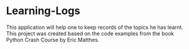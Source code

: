 # Learning-Logs

This application will help one to keep records of the topics he has learnt. This project was created based on the code examples from the book Python Crash Course by Eric Matthes.
